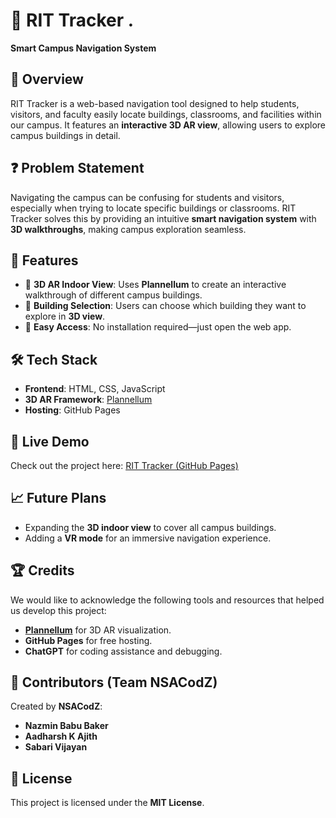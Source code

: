 # 🏫 RIT Tracker  .

**Smart Campus Navigation System**  

## 📌 Overview  
RIT Tracker is a web-based navigation tool designed to help students, visitors, and faculty easily locate buildings, classrooms, and facilities within our campus. It features an **interactive 3D AR view**, allowing users to explore campus buildings in detail.  

## ❓ Problem Statement  
Navigating the campus can be confusing for students and visitors, especially when trying to locate specific buildings or classrooms. RIT Tracker solves this by providing an intuitive **smart navigation system** with **3D walkthroughs**, making campus exploration seamless.  

## 🚀 Features  
- 🏢 **3D AR Indoor View**: Uses **Plannellum** to create an interactive walkthrough of different campus buildings.  
- 🎯 **Building Selection**: Users can choose which building they want to explore in **3D view**.  
- 📌 **Easy Access**: No installation required—just open the web app.  

## 🛠 Tech Stack  
- **Frontend**: HTML, CSS, JavaScript  
- **3D AR Framework**: [Plannellum](https://github.com/jgcasta/plannellum)  
- **Hosting**: GitHub Pages  

## 🔗 Live Demo  
Check out the project here: [RIT Tracker (GitHub Pages)](https://sabari-vijayan.github.io/RIT_TRACKER/)  

## 📈 Future Plans  
- Expanding the **3D indoor view** to cover all campus buildings.  
- Adding a **VR mode** for an immersive navigation experience.  

## 🏆 Credits  
We would like to acknowledge the following tools and resources that helped us develop this project:  
- **[Plannellum](https://github.com/jgcasta/plannellum)** for 3D AR visualization.  
- **GitHub Pages** for free hosting.  
- **ChatGPT** for coding assistance and debugging.  

## 👥 Contributors (Team NSACodZ)  
Created by **NSACodZ**:  
- **Nazmin Babu Baker**  
- **Aadharsh K Ajith**  
- **Sabari Vijayan**  

## 📜 License  
This project is licensed under the **MIT License**.  
